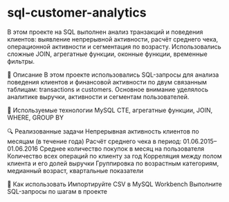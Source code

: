 # sql-customer-analytics
В этом проекте на SQL выполнен анализ транзакций и поведения клиентов: выявление непрерывной активности, расчёт среднего чека, операционной активности и сегментация по возрасту. Использовались сложные JOIN, агрегатные функции, оконные функции, временные фильтры.

📅 Описание
В этом проекте использовались SQL-запросы для анализа поведения клиентов и финансовой активности по двум связанным таблицам: transactions и customers. Основное внимание уделялось аналитике выручки, активности и сегментам пользователей.

🔢 Используемые технологии
MySQL
CTE, агрегатные функции, JOIN, WHERE, GROUP BY

🔍 Реализованные задачи
Непрерывная активность клиентов по месяцам (в течение года)
Расчёт среднего чека в период: 01.06.2015–01.06.2016
Среднее количество покупок в месяц на пользователя
Количество всех операций по клиенту за год
Корреляция между полом клиента и его долей выручки
Группировка по возрастным категориям, медианный возраст, квартальные показатели

🔄 Как использовать
Импортируйте CSV в MySQL Workbench
Выполните SQL-запросы по шагам в проекте

